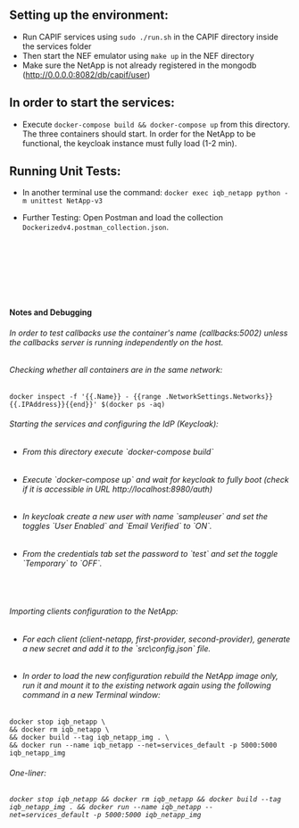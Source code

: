 <br />

Setting up the environment:
---
- Run CAPIF services using `sudo ./run.sh` in the CAPIF directory inside the services folder
- Then start the NEF emulator using `make up` in the NEF directory
- Make sure the NetApp is not already registered in the mongodb (http://0.0.0.0:8082/db/capif/user)

In order to start the services:
---
- Execute `docker-compose build && docker-compose up` from this directory. The three containers should start. In order for the NetApp to be functional, the keycloak instance must fully load (1-2 min).


Running Unit Tests:
---
- In another terminal use the command: `docker exec iqb_netapp python -m unittest NetApp-v3`

- Further Testing:
Open Postman and load the collection `Dockerizedv4.postman_collection.json`. 

<br /><br /><br /><br /><br /><br />


<h4>Notes and Debugging</h4>

<h6>In order to test callbacks use the container's name (callbacks:5002) unless the callbacks server is running independently on the host.</h6>

<h6>Checking whether all containers are in the same network:</h6>

```
docker inspect -f '{{.Name}} - {{range .NetworkSettings.Networks}}{{.IPAddress}}{{end}}' $(docker ps -aq)
```

<h6>Starting the services and configuring the IdP (Keycloak):</h6>

- <h6>From this directory execute `docker-compose build` </h6>
- <h6>Execute `docker-compose up` and wait for keycloak to fully boot (check if it is accessible in URL http://localhost:8980/auth) </h6>
- <h6>In keycloak create a new user with name `sampleuser` and set the toggles `User Enabled` and `Email Verified` to `ON`. </h6>
- <h6>From the credentials tab set the password to `test` and set the toggle `Temporary` to `OFF`. </h6>

<br />

<h6>Importing clients configuration to the NetApp: </h6>

- <h6> For each client (client-netapp, first-provider, second-provider), generate a new secret and add it to the `src\config.json` file. </h6>
- <h6> In order to load the new configuration rebuild the NetApp image only, run it and mount it to the existing network again using the following command in a new Terminal window: </h6>
```
docker stop iqb_netapp \
&& docker rm iqb_netapp \
&& docker build --tag iqb_netapp_img . \
&& docker run --name iqb_netapp --net=services_default -p 5000:5000 iqb_netapp_img
```
_<h6> One-liner: </h6> `docker stop iqb_netapp && docker rm iqb_netapp && docker build --tag iqb_netapp_img . && docker run --name iqb_netapp --net=services_default -p 5000:5000 iqb_netapp_img`_


